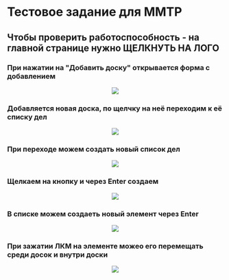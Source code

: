 # Тестовое задание для ММТР

## Чтобы проверить работоспособность - на главной странице нужно ЩЕЛКНУТЬ НА ЛОГО

### При нажатии на "Добавить доску" открывается форма с добавлением

<p align="center">
  <img src="https://user-images.githubusercontent.com/60889081/144046810-7a5570c8-ffe0-4108-89d9-ad8a9a9b9259.png"/>

</p>

### Добавляется новая доска, по щелчку на неё переходим к её списку дел

<p align="center">
  <img src="https://user-images.githubusercontent.com/60889081/144046996-5bcad9cf-7e3d-4bab-a92a-f3a9c677ca1f.png"/>

</p>

### При переходе можем создать новый список дел

<p align="center">
  <img src="https://user-images.githubusercontent.com/60889081/144047099-ebbea700-5541-48fa-9bb1-8c5eb7566bcf.png"/>

</p>

### Щелкаем на кнопку и через Enter создаем

<p align="center">
  <img src="https://user-images.githubusercontent.com/60889081/144048290-bd6aff01-1237-4782-865c-df20f9a5cafa.png"/>

</p>

### В списке можем создаеть новый элемент через Enter

<p align="center">
  <img src="https://user-images.githubusercontent.com/60889081/144048386-6846ec0b-cd6f-44aa-8509-8bb7b056e3ef.png"/>

 </p>
 
### При зажатии ЛКМ на элементе можео его перемещать среди досок и внутри доски
<p align="center">
  <img src="https://user-images.githubusercontent.com/60889081/144048578-4736f29d-6cb4-4de8-8f6d-2d51b97e6a96.png"/>

</p>
